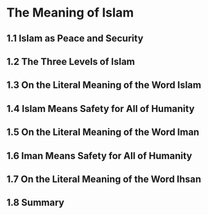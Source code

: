 # The Meaning of Islam
## 1.1 Islam as Peace and Security



## 1.2 The Three Levels of Islam



## 1.3 On the Literal Meaning of the Word Islam



## 1.4 Islam Means Safety for All of Humanity



## 1.5 On the Literal Meaning of the Word Iman



## 1.6 Iman Means Safety for All of Humanity



## 1.7 On the Literal Meaning of the Word Ihsan



## 1.8 Summary


